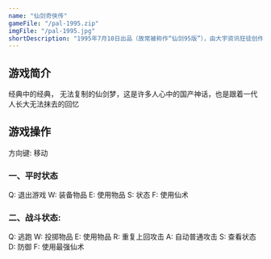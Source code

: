 ```yaml
---
name: "仙剑奇侠传"
gameFile: "/pal-1995.zip"
imgFile: "/pal-1995.jpg"
shortDescription: "1995年7月10日出品（故常被称作“仙剑95版”），由大宇资讯狂徒创作群制作，是影响了整整一代玩家的游戏大作。"
---
```


## 游戏简介

经典中的经典， 无法复制的仙剑梦，这是许多人心中的国产神话，也是跟着一代人长大无法抹去的回忆

## 游戏操作

方向键: 移动

### 一、平时状态

Q: 退出游戏 W: 装备物品 E: 使用物品 S: 状态 F: 使用仙术

### 二、战斗状态:

Q: 逃跑 W: 投掷物品 E: 使用物品 R: 重复上回攻击 A: 自动普通攻击 S: 查看状态 D: 防御 F: 使用最强仙术
